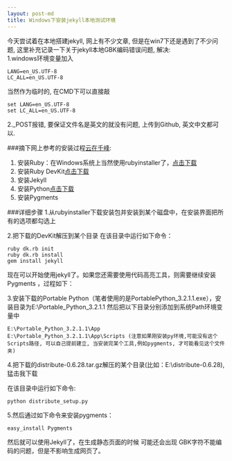 ```yaml
---
layout: post-md
title: Windows下安装jekyll本地测试环境
---
```

  今天尝试着在本地搭建jekyll, 网上有不少文章, 但是在win7下还是遇到了不少问题, 这里补充记录一下关于jekyll本地GBK编码错误问题, 解决:  
1.windows环境变量加入
    
    LANG=en_US.UTF-8
    LC_ALL=en_US.UTF-8
    
  当然作为临时的, 在CMD下可以直接敲
    
    set LANG=en_US.UTF-8
    set LC_ALL=en_US.UTF-8

2._POST报错, 要保证文件名是英文的就没有问题, 上传到Github, 英文中文都可以.

###摘下网上参考的安装过程[云在千峰](http://yunfeng.sinaapp.com/?p=437#ixzz2BSIHktVB):  
1. 安装Ruby：在Windows系统上当然使用rubyinstaller了，[点击下载](http://rubyinstaller.org/downloads/) 
2. 安装Ruby DevKit[点击下载](https://github.com/downloads/oneclick/rubyinstaller/DevKit-tdm-32-4.5.2-20111229-1559-sfx.exe)
3. 安装Jekyll
4. 安装Python[点击下载](http://portablepython.com/wiki/PortablePython3.2.1.1)
5. 安装Pygments

###详细步骤
1.从rubyinstaller下载安装包并安装到某个磁盘中，在安装界面把所有的选项都勾选上  

2.把下载的DevKit解压到某个目录 在该目录中运行如下命令：

    ruby dk.rb init
    ruby dk.rb install
    gem install jekyll

现在可以开始使用jekyll了。如果您还需要使用代码高亮工具，则需要继续安装Pygments ，过程如下：

3.安装下载的Portable Python（笔者使用的是PortablePython_3.2.1.1.exe），安装目录为E:\Portable_Python_3.2.1.1
然后把以下目录分别添加到系统Path环境变量中  

    E:\Portable_Python_3.2.1.1\App
    E:\Portable_Python_3.2.1.1\App\Scripts (注意如果刚安装py环境,可能没有这个Scripts路径, 可以自己提前建立, 当安装完某个工具,例如pygments, 才可能看见这个文件夹)
 

4.把下载的distribute-0.6.28.tar.gz解压的某个目录(比如：E:\distribute-0.6.28),猛击我下载  

在该目录中运行如下命令:  

    python distribute_setup.py

5.然后通过如下命令来安装pygments：  

    easy_install Pygments


然后就可以使用Jekyll了，在生成静态页面的时候 可能还会出现 GBK字符不能编码的问题，但是不影响生成网页了。







